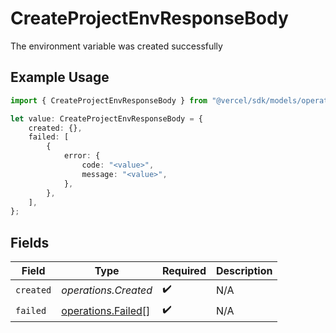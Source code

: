 # CreateProjectEnvResponseBody

The environment variable was created successfully

## Example Usage

```typescript
import { CreateProjectEnvResponseBody } from "@vercel/sdk/models/operations";

let value: CreateProjectEnvResponseBody = {
    created: {},
    failed: [
        {
            error: {
                code: "<value>",
                message: "<value>",
            },
        },
    ],
};
```

## Fields

| Field                                                    | Type                                                     | Required                                                 | Description                                              |
| -------------------------------------------------------- | -------------------------------------------------------- | -------------------------------------------------------- | -------------------------------------------------------- |
| `created`                                                | *operations.Created*                                     | :heavy_check_mark:                                       | N/A                                                      |
| `failed`                                                 | [operations.Failed](../../models/operations/failed.md)[] | :heavy_check_mark:                                       | N/A                                                      |